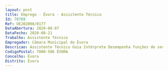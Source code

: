 ```yaml
--- 
layout: post
title: Emprego - Évora - Assistente Técnico
Id: 78769
Ref: OE202008/0177
DataAbertura: 2020-08-07
DataFecho: 2020-08-21
Trabalho: Assistente Técnico
Empregador: Câmara Municipal de Évora
Descricao: Assistente Técnico Guia Intérprete Desempenha funções de secretariado e aplica conhecimentos de línguas estrangeiras escritas e faladas  Requisita o material turístico e cultural necessário ao bom funcionamento dos serviços  Procede à venda de material turístico e recebe dinheiro ou valores correspondentes ao respetivo pagamento  Executa trabalhos de apoio técnico em ações de promoção, animação e informação turística  Quando necessário procede à receção e acompanhamento de grupos organizados para visitas guiadas aos monumentos da cidade
CodigoPostal: 7000-506 ÉVORA
Concelho: Évora
Distrito: Évora
--- 
```

